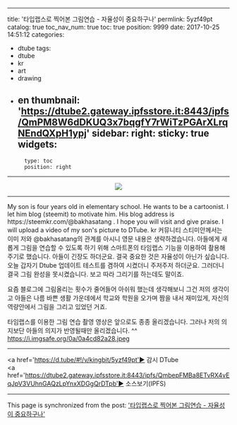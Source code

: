 
---
title: '타입랩스로 찍어본 그림연습 - 자율성이 중요하구나'
permlink: 5yzf49pt
catalog: true
toc_nav_num: true
toc: true
position: 9999
date: 2017-10-25 14:51:12
categories:
- dtube
tags:
- dtube
- kr
- art
- drawing
- en
thumbnail: 'https://dtube2.gateway.ipfsstore.it:8443/ipfs/QmPM8W6dDKUQ3x7bqgfY7rWiTzPGArXLrqNEndQXpH1ypj'
sidebar:
    right:
        sticky: true
widgets:
    -
        type: toc
        position: right
---


<center><a href='https://d.tube/#!/v/kingbit/5yzf49pt'><img src='https://dtube2.gateway.ipfsstore.it:8443/ipfs/QmPM8W6dDKUQ3x7bqgfY7rWiTzPGArXLrqNEndQXpH1ypj'></a></center><hr>My son is four years old in elementary school. He wants to be a cartoonist.
I let him blog (steemit) to motivate him. His blog address is https://steemkr.com/@bakhasatang . I hope you will visit and give praise.
I will upload a video of my son's picture to DTube.
kr 커뮤니티 스티미안께서는 이미 저와 @bakhasatang의 관계를 아시니 영문 내용은 생략하겠습니다. 
아들에게 새롭게 그림을 연습할 수 있도록 하기 위해 스마트폰의 타임랩스 기능을 이용하여 촬용해 주기로 했습니다. 
아들이 긴장도 하더군요.  결국 중요한 것은 자율성이 아닌가 싶습니다. 
오늘 갑자기 Dtube 업데이트 테스트를 겸하여 시켰더니 주저주저 하더군요. 그러더니 결국 그림 완성을 못시켰습니다. 보고 따라 그리기를 하는데도 말이죠. 

요즘 블로그에 그림올리는 횟수가 줄어들어 아쉬워 했는데 생각해보니 그건 저의 생각이고 아들은 나름 바쁜 생활 가운데에서 학교와 학원을 오가며 짬을 내서 재미있게,  자신의 역량안에서 그림을 그리고 있었던 거죠. 

타임랩스를 이용한 그림 연습 촬영 영상은 앞으로도 종종 올리겠습니다. 그러나 저의 의지보단 아들의 의지가 반영될때만 올리겠습니다. ^^
https://i.imgsafe.org/0a/0a4cd82a28.jpeg<hr><a href='https://d.tube/#!/v/kingbit/5yzf49pt'▶️ 감시 DTube</a><br /><a href='https://dtube2.gateway.ipfsstore.it:8443/ipfs/QmbepFMBa8ETvRX4vEqJpV3VUhnGAQzLpYnxXDGgQrDTpb'▶️ 소스보기(IPFS)</a>

- - -

This page is synchronized from the post: ['타입랩스로 찍어본 그림연습 - 자율성이 중요하구나'](https://steemit.com/@kingbit/5yzf49pt)
